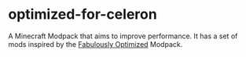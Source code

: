 # optimized-for-celeron
A Minecraft Modpack that aims to improve performance.
It has a set of mods inspired by the [Fabulously Optimized](https://github.com/Fabulously-Optimized/fabulously-optimized) Modpack.
